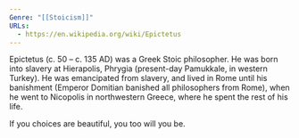 ```yaml
---
Genre: "[[Stoicism]]"
URLs:
  - https://en.wikipedia.org/wiki/Epictetus
---
```

Epictetus (c. 50 – c. 135 AD) was a Greek Stoic philosopher. He was born into slavery at Hierapolis, Phrygia (present-day Pamukkale, in western Turkey). He was emancipated from slavery, and lived in Rome until his banishment (Emperor Domitian banished all philosophers from Rome), when he went to Nicopolis in northwestern Greece, where he spent the rest of his life. 

If you choices are beautiful, you too will you be. 
